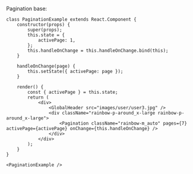 Pagination base:

    class PaginationExample extends React.Component {
        constructor(props) {
            super(props);
            this.state = {
                activePage: 1,
            };
            this.handleOnChange = this.handleOnChange.bind(this);
        }

        handleOnChange(page) {
            this.setState({ activePage: page });
        }

        render() {
            const { activePage } = this.state;
            return (
                <div>
                    <GlobalHeader src="images/user/user3.jpg" />
                    <div className="rainbow-p-around_x-large rainbow-p-around_x-large">
                        <Pagination className="rainbow-m_auto" pages={7} activePage={activePage} onChange={this.handleOnChange} />
                    </div>
                </div>
            );
        }
    }

    <PaginationExample />
